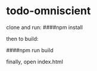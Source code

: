 todo-omniscient
===============

clone and run:
####npm install

then to build:

####npm run build

finally, open index.html 

